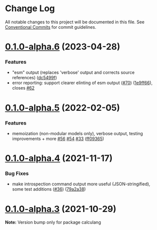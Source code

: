 # Change Log

All notable changes to this project will be documented in this file.
See [Conventional Commits](https://conventionalcommits.org) for commit guidelines.

# [0.1.0-alpha.6](https://github.com/calculang/calculang/compare/v0.1.0-alpha.5...v0.1.0-alpha.6) (2023-04-28)


### Features

* "esm" output (replaces 'verbose' output and corrects source references) ([dc5499f](https://github.com/calculang/calculang/commit/dc5499f1e5e01d47b1f7df8eb5b3d08ee2ec1352))
* error reporting: support clearer elinting of esm output ([#70](https://github.com/calculang/calculang/issues/70)) ([1e9ff66](https://github.com/calculang/calculang/commit/1e9ff66ea80ce7158b0e4d37da20d176b12e2d83)), closes [#62](https://github.com/calculang/calculang/issues/62)





# [0.1.0-alpha.5](https://github.com/calculang/calculang/compare/v0.1.0-alpha.4...v0.1.0-alpha.5) (2022-02-05)


### Features

* memoization (non-modular models only), verbose output, testing improvements + more [#56](https://github.com/calculang/calculang/issues/56) [#54](https://github.com/calculang/calculang/issues/54) [#33](https://github.com/calculang/calculang/issues/33) ([ff09365](https://github.com/calculang/calculang/commit/ff0936516fc0ed8cca011042bb657752a902d01c))






# [0.1.0-alpha.4](https://github.com/calculang/calculang/compare/v0.1.0-alpha.3...v0.1.0-alpha.4) (2021-11-17)


### Bug Fixes

* make introspection command output more useful (JSON-stringified), some test additions ([#36](https://github.com/calculang/calculang/issues/36)) ([79a2a38](https://github.com/calculang/calculang/commit/79a2a38e3b3a298679e546181f672e1ef5d3d3bc))






# [0.1.0-alpha.3](https://github.com/calculang/calculang/compare/v0.1.0-alpha.2...v0.1.0-alpha.3) (2021-10-29)

**Note:** Version bump only for package calculang
